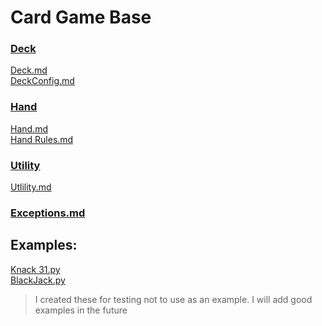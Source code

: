 # Card Game Base
### [Deck](Deck)      
[Deck.md](Deck%2FDeck.md)      
[DeckConfig.md](Deck%2FDeckConfig.md)     
### [Hand](Hand)    
[Hand.md](Hand%2FHand.md)    
[Hand Rules.md](Hand%2FHand%20Rules.md)     
### [Utility](Utility)      
[Utlility.md](Utility%2FUtlility.md)      
### [Exceptions.md](Exceptions.md)      

## Examples: 
[Knack 31.py](..%2FTests%2FKnack%2031.py)   
[BlackJack.py](..%2FTests%2FBlackJack.py)    
> I created these for testing not to use as an example. I will add good examples in the future
> 